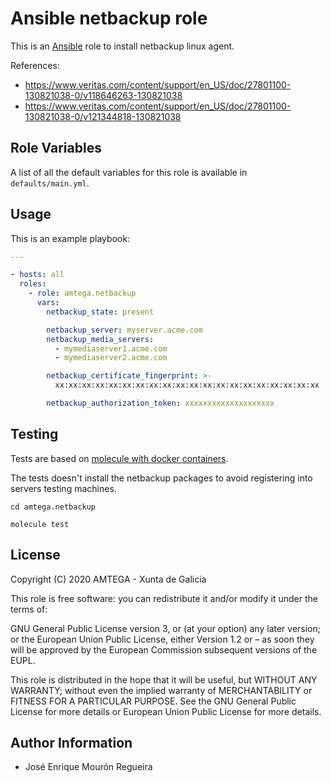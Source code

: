 # Ansible netbackup role

This is an [Ansible](http://www.ansible.com) role to install netbackup linux agent.

References:
- https://www.veritas.com/content/support/en_US/doc/27801100-130821038-0/v118646263-130821038
- https://www.veritas.com/content/support/en_US/doc/27801100-130821038-0/v121344818-130821038

## Role Variables

A list of all the default variables for this role is available in `defaults/main.yml`.

## Usage

This is an example playbook:

```yaml
---

- hosts: all
  roles:
    - role: amtega.netbackup
      vars:
        netbackup_state: present

        netbackup_server: myserver.acme.com
        netbackup_media_servers:
          - mymediaserver1.acme.com
          - mymediaserver2.acme.com

        netbackup_certificate_fingerprint: >-
          xx:xx:xx:xx:xx:xx:xx:xx:xx:xx:xx:xx:xx:xx:xx:xx:xx:xx:xx:xx

        netbackup_authorization_token: xxxxxxxxxxxxxxxxxxxx
```

## Testing

Tests are based on [molecule with docker containers](https://molecule.readthedocs.io/en/latest/installation.html).

The tests doesn't install the netbackup packages to avoid registering into servers testing machines.

```shell
cd amtega.netbackup

molecule test
```

## License

Copyright (C) 2020 AMTEGA - Xunta de Galicia

This role is free software: you can redistribute it and/or modify it under the terms of:

GNU General Public License version 3, or (at your option) any later version; or the European Union Public License, either Version 1.2 or – as soon they will be approved by the European Commission ­subsequent versions of the EUPL.

This role is distributed in the hope that it will be useful, but WITHOUT ANY WARRANTY; without even the implied warranty of MERCHANTABILITY or FITNESS FOR A PARTICULAR PURPOSE.  See the GNU General Public License for more details or European Union Public License for more details.

## Author Information

- José Enrique Mourón Regueira
